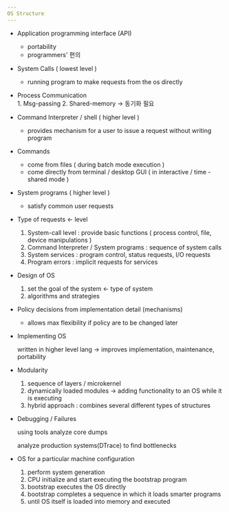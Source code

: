 ```yaml
---
OS Structure
---
```


- Application programming interface (API)
    - portability
    - programmers' 편의

- System Calls ( lowest level )
    - running program to make requests from the os directly
    
- Process Communication   
        1. Msg-passing 
        2. Shared-memory -> 동기화 필요

- Command Interpreter / shell ( higher level )
    - provides mechanism for a user to issue a request without writing program

- Commands
    - come from files ( during batch mode execution )
    - come directly from terminal / desktop GUI ( in interactive / time - shared mode )

- System programs ( higher level )
    - satisfy common user requests

- Type of requests ← level
    1. System-call level : provide basic functions ( process control,  file, device manipulations )
    2. Command Interpreter / System programs : sequence of system calls
    3. System services : program control, status requests, I/O requests
    4. Program errors : implicit requests for services

- Design of OS
    1. set the goal of the system ← type of system
    2. algorithms and strategies

- Policy decisions from implementation detail (mechanisms)
    - allows max flexibility if policy are to be changed later

- Implementing OS

    written in higher level lang → improves implementation, maintenance, portability

- Modularity
    1. sequence of layers / microkernel
    2. dynamically loaded modules → adding functionality to an OS while it is executing
    3. hybrid approach : combines several different types of structures

- Debugging / Failures

    using tools analyze core dumps

    analyze production systems(DTrace) to find bottlenecks 

- OS for a particular machine configuration
    1. perform system generation
    2. CPU initialize and start executing the bootstrap program 
    3. bootstrap executes the OS directly 
    4. bootstrap completes a sequence in which it loads smarter programs 
    5. until OS itself is loaded into memory and executed
